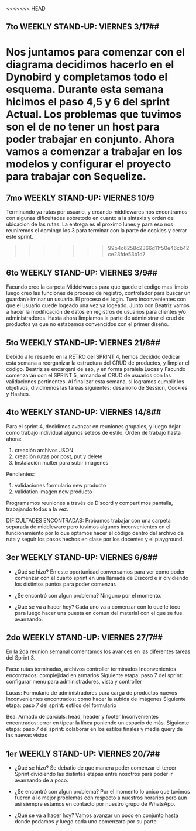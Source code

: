 <<<<<<< HEAD
## 7to WEEKLY STAND-UP: VIERNES 3/17##
Nos juntamos para comenzar con el diagrama decidimos hacerlo en el Dynobird y completamos todo el esquema.
Durante esta semana hicimos el paso 4,5 y 6 del sprint Actual.
Los problemas que tuvimos son el de no tener un host para poder trabajar en conjunto.
Ahora vamos a comenzar a trabajar en los modelos y configurar el proyecto para trabajar con Sequelize.
=======
## 7mo WEEKLY STAND-UP: VIERNES 10/9
Terminando ya rutas por usuario, y creando middlewares nos encontramos con algunas dificultades sobretodo en cuanto a la sintaxis y orden de ubicacion de las rutas.
La entrega es el proximo lunes y para eso nos reuniremos el domingo los 3 para terminar con la parte de cookies y cerrar este sprint.
>>>>>>> 99b4c6258c2366d11f50e46cb42ce23fde53b1d7

## 6to WEEKLY STAND-UP: VIERNES 3/9##
Facundo creo la carpeta Middelwares para que quede el codigo mas limpio luego creo las funciones de proceso de registro, controlador para buscar un guardar/eliminar un usuario. El proceso del login.
Tuvo inconvenientes con que el usuario quede logeado una vez ya logeado.
Junto con Beatriz vamos a hacer la modificación de datos en registros de usuarios para clientes y/o administradores.
Hasta ahora limpiamos la parte de administrar el crud de productos ya que no estabamos convencidos con el primer diseño.

## 5to WEEKLY STAND-UP: VIERNES 21/8##
Debido a lo resuelto en la RETRO del SPRINT 4, hemos decidido dedicar esta semana a reorganizar la estructura del CRUD de productos, y limpiar el código. 
Beatriz se encargará de eso, y en forma paralela Lucas y Facundo comenzarán con el SPRINT 5, armando el CRUD de usuarios con las validaciones pertinentes.
Al finalizar esta semana, si logramos cumplir los objetivos, dividiremos las tareas siguientes: desarrollo de Session, Cookies y Hashes.


## 4to WEEKLY STAND-UP: VIERNES 14/8##

Para el sprint 4, decidimos avanzar en reuniones grupales, y luego dejar como trabajo individual algunos seteos de estilo.
Orden de trabajo hasta ahora:
1. creación archivos JSON
2. creación rutas por post, put y delete
3. Instalación multer para subir imágenes

Pendientes: 
1. validaciones formulario new producto 
2. validation imagen new producto

Programamos reuniones a través de Discord y compartimos pantalla, trabajando todos a la vez.

DIFICULTADES ENCONTRADAS: 
Probamos trabajar con una carpeta separada de middleware pero tuvimos algunos inconvenientes en el funcionamiento por lo que optamos hacer el código dentro del archivo de ruta y seguir los pasos hechos en clase por los docentes y el playground.

## 3er WEEKLY STAND-UP: VIERNES 6/8##

- ¿Qué se hizo? 
En este oportunidad conversamos para ver como poder comenzar con el cuarto sprint en una llamada de Discord e ir dividiendo los distintos puntos para poder comenzar.

- ¿Se encontró con algun problema?
Ninguno por el momento.

- ¿Qué se va a hacer hoy?
Cada uno va a comenzar con lo que le toco para luego hacer una puesta en comun del material con el que se fue avanzando.


## 2do WEEKLY STAND-UP: VIERNES 27/7##
En la 2da reunion semanal comentamos los avances en las diferentes tareas del Sprint 3.

Facu: rutas terminadas, archivos controller terminados
Inconvenientes encontrados: complejidad en armarlos
Siguiente etapa: paso 7 del sprint: configurar menu para administradores, vista y controller 

Lucas: Formulario de administradores para carga de productos nuevos
Inconvenientes encontrados: como hacer la subida de imágenes
Siguiente etapa: paso 7 del sprint: estilos del formulario

Bea: Armado de parcials: head, header y footer
Inconvenientes encontrados: error en tipear la línea poniendo un espacio de más.
Siguiente etapa: paso 7 del sprint: colaborar en los estilos finales y media query de las nuevas vistas



## 1er WEEKLY STAND-UP: VIERNES 20/7##

- ¿Qué se hizo? 
Se debatio de que manera poder comenzar el tercer Sprint dividiendo las distintas etapas entre nosotros para poder ir avanzando de a poco.

- ¿Se encontró con algun problema?
Por el momento lo unico que tuvimos fueron a lo mejor problemas con respecto a nuestros horarios pero aun asi siempre estamos en contacto por nuestro grupo de WhatsApp.

- ¿Qué se va a hacer hoy?
Vamos avanzar un poco en conjunto hasta donde podamos y luego cada uno comenzara por su parte.
